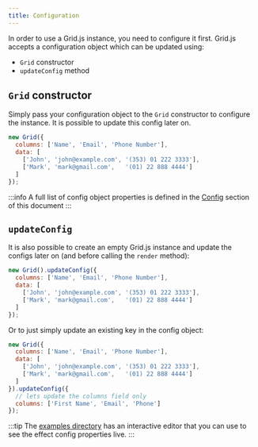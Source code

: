 ```yaml
---
title: Configuration 
---
```


In order to use a Grid.js instance, you need to configure it first. Grid.js accepts a configuration object which can be updated using:

 - `Grid` constructor
 - `updateConfig` method


## `Grid` constructor

Simply pass your configuration object to the `Grid` constructor to configure the instance. It is possible to update this
config later on.

```js
new Grid({
  columns: ['Name', 'Email', 'Phone Number'],
  data: [
    ['John', 'john@example.com', '(353) 01 222 3333'],
    ['Mark', 'mark@gmail.com',   '(01) 22 888 4444']
  ]
});
```

:::info
A full list of config object properties is defined in the [Config](./config/data.md) section of this document
:::


## `updateConfig`

It is also possible to create an empty Grid.js instance and update the configs later on (and before calling the `render` method):

```js
new Grid().updateConfig({
  columns: ['Name', 'Email', 'Phone Number'],
  data: [
    ['John', 'john@example.com', '(353) 01 222 3333'],
    ['Mark', 'mark@gmail.com',   '(01) 22 888 4444']
  ]
});
```

Or to just simply update an existing key in the config object:

```js
new Grid({
  columns: ['Name', 'Email', 'Phone Number'],
  data: [
    ['John', 'john@example.com', '(353) 01 222 3333'],
    ['Mark', 'mark@gmail.com',   '(01) 22 888 4444']
  ]
}).updateConfig({
  // lets update the columns field only
  columns: ['First Name', 'Email', 'Phone']
});
```

:::tip
The [examples directory](./examples/hello-world.md) has an interactive editor that 
you can use to see the effect config properties live.
:::

